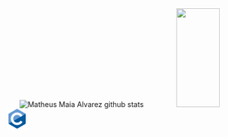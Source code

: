 

<div align="center">
  <img width="49%" height="195px" src="https://github-readme-stats.vercel.app/api?username=gabriels5g&show_icons=true&count_private=true&hide_border=true&title_color=00bfbf&icon_color=00bfbf&text_color=c9d1d9&bg_color=0d1117" alt="Matheus Maia Alvarez github stats" /> 
  <img width="41%" height="195px" src="https://github-readme-stats.vercel.app/api/top-langs/?username=gabriels5g&layout=compact&hide_border=true&title_color=00bfbf&text_color=00bfbf&bg_color=0d1117" />
</div> 

<div>
  <img align="center" height="40" src="https://github.com/devicons/devicon/blob/master/icons/c/c-original.svg">
</div>

